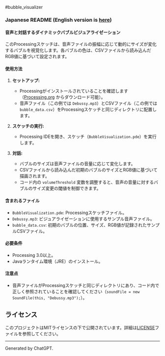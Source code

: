 #bubble_visualizer

### Japanese README (English version is [here](README.md))

#### 音声と対話するダイナミックバブルビジュアライゼーション

このProcessingスケッチは、音声ファイルの振幅に応じて動的にサイズが変化するバブルを視覚化します。各バブルの色は、CSVファイルから読み込んだRGB値に基づいて設定されます。

#### 使用方法

1. **セットアップ:**
   - Processingがインストールされていることを確認します（[Processing.org](https://processing.org/download/) からダウンロード可能）。
   - 音声ファイル（この例では `Debussy.mp3`）とCSVファイル（この例では `bubble_data.csv`）をProcessingスケッチと同じディレクトリに配置します。

2. **スケッチの実行:**
   - Processing IDEを開き、スケッチ（`BubbleVisualization.pde`）を実行します。

3. **対話:**
   - バブルのサイズは音声ファイルの音量に応じて変化します。
   - CSVファイルから読み込んだ初期のバブルのサイズとRGB値に基づいて描画されます。
   - コード内の `volumeThreshold` 変数を調整すると、音声の音量に対するバブルのサイズ変更の閾値を制御できます。

#### 含まれるファイル

- `BubbleVisualization.pde`: Processingスケッチファイル。
- `Debussy.mp3`: ビジュアライゼーションに使用するサンプル音声ファイル。
- `bubble_data.csv`: 初期のバブルの位置、サイズ、RGB値が記録されたサンプルCSVファイル。

#### 必要条件

- Processing 3.0以上。
- Javaランタイム環境（JRE）のインストール。

#### 注意点

- 音声ファイルがProcessingスケッチと同じディレクトリにあり、コード内で正しく参照されていることを確認してください（`soundFile = new SoundFile(this, "Debussy.mp3");`）。

## ライセンス

このプロジェクトはMITライセンスの下で公開されています。詳細は[LICENSE](LICENSE)ファイルを参照してください。

---

Generated by ChatGPT.
